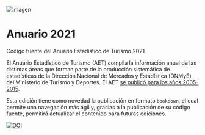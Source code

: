![imagen](https://github.com/dnme-minturdep/anuario_2021/assets/44036018/7b1e9b76-e783-49b2-a620-e952ce107db2)

# Anuario 2021
Código fuente del Anuario Estadístico de Turismo 2021

El Anuario Estadístico de Turismo (AET) compila la información anual de las distintas áreas que forman parte de la producción sistemática de estadísticas de la Dirección Nacional de Mercados y Estadística (DNMyE) del Ministerio de Turismo y Deportes. El AET [se publicó para los años 2005-2015](https://biblioteca.yvera.tur.ar/).

Esta edición tiene como novedad la publicación en formato `bookdown`, el cual permite una navegación más ágil y, gracias a la publicación de su código fuente, permitirá actualizar el contenido para futuras ediciones.

[![DOI](https://zenodo.org/badge/DOI/10.5281/zenodo.8082960.svg)](https://doi.org/10.5281/zenodo.8082960)
